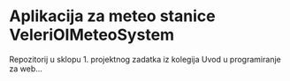 # Aplikacija za meteo stanice VeleriOIMeteoSystem

Repozitorij u sklopu 1. projektnog zadatka iz kolegija Uvod u programiranje za web...

